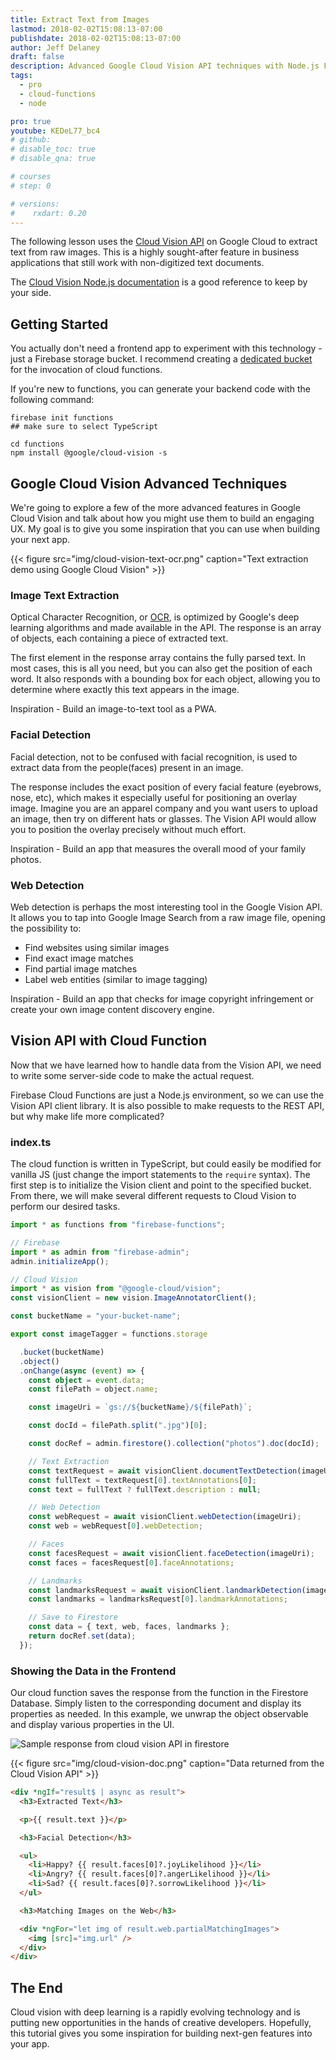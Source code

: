 ```yaml
---
title: Extract Text from Images
lastmod: 2018-02-02T15:08:13-07:00
publishdate: 2018-02-02T15:08:13-07:00
author: Jeff Delaney
draft: false
description: Advanced Google Cloud Vision API techniques with Node.js Firebase Cloud Functions
tags:
  - pro
  - cloud-functions
  - node

pro: true
youtube: KEDeL77_bc4
# github:
# disable_toc: true
# disable_qna: true

# courses
# step: 0

# versions:
#    rxdart: 0.20
---
```


The following lesson uses the [Cloud Vision API](https://cloud.google.com/vision/) on Google Cloud to extract text from raw images. This is a highly sought-after feature in business applications that still work with non-digitized text documents.

The [Cloud Vision Node.js documentation](https://cloud.google.com/nodejs/docs/reference/vision/0.14.x/v1.ImageAnnotatorClient) is a good reference to keep by your side.

## Getting Started

You actually don't need a frontend app to experiment with this technology - just a Firebase storage bucket. I recommend creating a [dedicated bucket](https://firebase.google.com/docs/storage/web/start#use_multiple_storage_buckets) for the invocation of cloud functions.

If you're new to functions, you can generate your backend code with the following command:

```
firebase init functions
## make sure to select TypeScript

cd functions
npm install @google/cloud-vision -s
```

## Google Cloud Vision Advanced Techniques

We're going to explore a few of the more advanced features in Google Cloud Vision and talk about how you might use them to build an engaging UX. My goal is to give you some inspiration that you can use when building your next app.

{{< figure src="img/cloud-vision-text-ocr.png" caption="Text extraction demo using Google Cloud Vision" >}}

### Image Text Extraction

Optical Character Recognition, or [OCR](https://en.wikipedia.org/wiki/Optical_character_recognition), is optimized by Google's deep learning algorithms and made available in the API. The response is an array of objects, each containing a piece of extracted text.

The first element in the response array contains the fully parsed text. In most cases, this is all you need, but you can also get the position of each word. It also responds with a bounding box for each object, allowing you to determine where exactly this text appears in the image.

Inspiration - Build an image-to-text tool as a PWA.

### Facial Detection

Facial detection, not to be confused with facial recognition, is used to extract data from the people(faces) present in an image.

The response includes the exact position of every facial feature (eyebrows, nose, etc), which makes it especially useful for positioning an overlay image. Imagine you are an apparel company and you want users to upload an image, then try on different hats or glasses. The Vision API would allow you to position the overlay precisely without much effort.

Inspiration - Build an app that measures the overall mood of your family photos.

### Web Detection

Web detection is perhaps the most interesting tool in the Google Vision API. It allows you to tap into Google Image Search from a raw image file, opening the possibility to:

- Find websites using similar images
- Find exact image matches
- Find partial image matches
- Label web entities (similar to image tagging)

Inspiration - Build an app that checks for image copyright infringement or create your own image content discovery engine.

## Vision API with Cloud Function

Now that we have learned how to handle data from the Vision API, we need to write some server-side code to make the actual request.

Firebase Cloud Functions are just a Node.js environment, so we can use the Vision API client library. It is also possible to make requests to the REST API, but why make life more complicated?

### index.ts

The cloud function is written in TypeScript, but could easily be modified for vanilla JS (just change the import statements to the `require` syntax). The first step is to initialize the Vision client and point to the specified bucket. From there, we will make several different requests to Cloud Vision to perform our desired tasks.

```typescript
import * as functions from "firebase-functions";

// Firebase
import * as admin from "firebase-admin";
admin.initializeApp();

// Cloud Vision
import * as vision from "@google-cloud/vision";
const visionClient = new vision.ImageAnnotatorClient();

const bucketName = "your-bucket-name";

export const imageTagger = functions.storage

  .bucket(bucketName)
  .object()
  .onChange(async (event) => {
    const object = event.data;
    const filePath = object.name;

    const imageUri = `gs://${bucketName}/${filePath}`;

    const docId = filePath.split(".jpg")[0];

    const docRef = admin.firestore().collection("photos").doc(docId);

    // Text Extraction
    const textRequest = await visionClient.documentTextDetection(imageUri);
    const fullText = textRequest[0].textAnnotations[0];
    const text = fullText ? fullText.description : null;

    // Web Detection
    const webRequest = await visionClient.webDetection(imageUri);
    const web = webRequest[0].webDetection;

    // Faces
    const facesRequest = await visionClient.faceDetection(imageUri);
    const faces = facesRequest[0].faceAnnotations;

    // Landmarks
    const landmarksRequest = await visionClient.landmarkDetection(imageUri);
    const landmarks = landmarksRequest[0].landmarkAnnotations;

    // Save to Firestore
    const data = { text, web, faces, landmarks };
    return docRef.set(data);
  });
```

### Showing the Data in the Frontend

Our cloud function saves the response from the function in the Firestore Database. Simply listen to the corresponding document and display its properties as needed. In this example, we unwrap the object observable and display various properties in the UI.

<img class="content-image" src="/images/cloud-vision-doc.png" alt="Sample response from cloud vision API in firestore" />

{{< figure src="img/cloud-vision-doc.png" caption="Data returned from the Cloud Vision API" >}}

```html
<div *ngIf="result$ | async as result">
  <h3>Extracted Text</h3>

  <p>{{ result.text }}</p>

  <h3>Facial Detection</h3>

  <ul>
    <li>Happy? {{ result.faces[0]?.joyLikelihood }}</li>
    <li>Angry? {{ result.faces[0]?.angerLikelihood }}</li>
    <li>Sad? {{ result.faces[0]?.sorrowLikelihood }}</li>
  </ul>

  <h3>Matching Images on the Web</h3>

  <div *ngFor="let img of result.web.partialMatchingImages">
    <img [src]="img.url" />
  </div>
</div>
```

## The End

Cloud vision with deep learning is a rapidly evolving technology and is putting new opportunities in the hands of creative developers. Hopefully, this tutorial gives you some inspiration for building next-gen features into your app.
